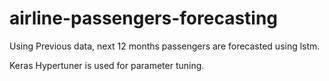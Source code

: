 # airline-passengers-forecasting
Using Previous data, next 12 months passengers are forecasted using lstm.

Keras Hypertuner is used for parameter tuning.
